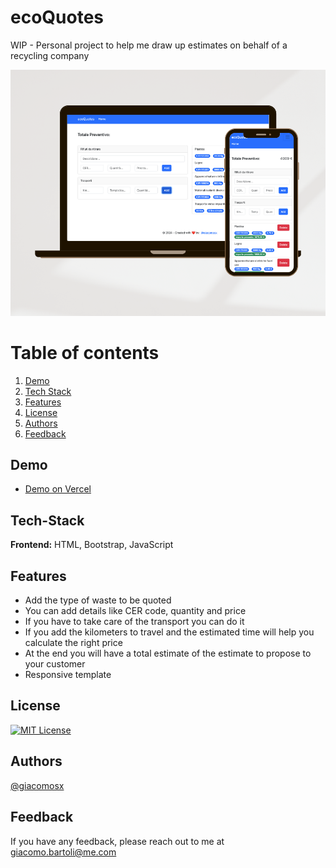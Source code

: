 # ecoQuotes 
WIP - Personal project to help me draw up estimates on behalf of a recycling company

![App Screenshot](https://github.com/giacomosx/ecoQuotes/blob/main/screen/preview.png)


# Table of contents  
1. [Demo](#Demo)
2. [Tech Stack](#Tech-Stack)  
3. [Features](#Features)  
4. [License](#License)
5. [Authors](#Authors)  
6. [Feedback](#Feedback)  

## Demo

- [Demo on Vercel](https://eco-quotes-three.vercel.app/)

## Tech-Stack  
**Frontend:** HTML, Bootstrap, JavaScript

## Features  

- Add the type of waste to be quoted
- You can add details like CER code, quantity and price
- If you have to take care of the transport you can do it
- If you add the kilometers to travel and the estimated time will help you calculate the right price
- At the end you will have a total estimate of the estimate to propose to your customer
- Responsive template

## License  

[![MIT License](https://img.shields.io/badge/License-MIT-green.svg)](https://choosealicense.com/licenses/mit/)  
 
## Authors  

[@giacomosx](https://www.github.com/giacomosx)  


 ## Feedback  

If you have any feedback, please reach out to me at giacomo.bartoli@me.com